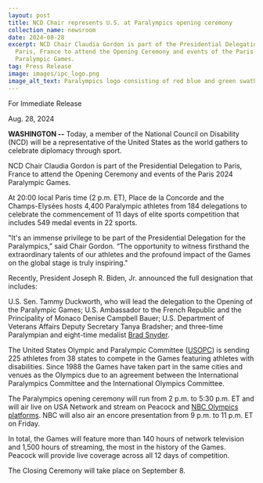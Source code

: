 ```yaml
---
layout: post
title: NCD Chair represents U.S. at Paralympics opening ceremony
collection_name: newsroom
date: 2024-08-28
excerpt: NCD Chair Claudia Gordon is part of the Presidential Delegation to
  Paris, France to attend the Opening Ceremony and events of the Paris 2024
  Paralympic Games.
tag: Press Release
image: images/ipc_logo.png
image_alt_text: Paralympics logo consisting of red blue and green swathes
---
```

For Immediate Release

Aug. 28, 2024                                      

**WASHINGTON --** Today, a member of the National Council on Disability (NCD) will be a representative of the United States as the world gathers to celebrate diplomacy through sport.  

NCD Chair Claudia Gordon is part of the Presidential Delegation to Paris, France to attend the Opening Ceremony and events of the Paris 2024 Paralympic Games. 

At 20:00 local Paris time (2 p.m. ET), Place de la Concorde and the Champs-Elysées hosts 4,400 Paralympic athletes from 184 delegations to celebrate the commencement of 11 days of elite sports competition that includes 549 medal events in 22 sports.

"It's an immense privilege to be part of the Presidential Delegation for the Paralympics,” said Chair Gordon. “The opportunity to witness firsthand the extraordinary talents of our athletes and the profound impact of the Games on the global stage is truly inspiring."

Recently, President Joseph R. Biden, Jr. announced the full designation that includes:

U.S. Sen. Tammy Duckworth, who will lead the delegation to the Opening of the Paralympic Games; U.S. Ambassador to the French Republic and the Principality of Monaco Denise Campbell Bauer; U.S. Department of Veterans Affairs Deputy Secretary Tanya Bradsher; and three-time Paralympian and eight-time medalist [Brad Snyder](https://www.paralympic.org/para-sport/feature/diffusing-bombs-winning-races-how-brad-snyder-found-new-life-para-sports).

The United States Olympic and Paralympic Committee ([USOPC](https://www.usopc.org/paralympic-sport-development)) is sending 225 athletes from 38 states to compete in the Games featuring athletes with disabilities. Since 1988 the Games have taken part in the same cities and venues as the Olympics due to an agreement between the International Paralympics Committee and the International Olympics Committee.

The Paralympics opening ceremony will run from 2 p.m. to 5:30 p.m. ET and will air live on USA Network and stream on Peacock and [NBC Olympics platforms](https://www.nbcolympics.com/schedule/topic/paralympics). NBC will also air an encore presentation from 9 p.m. to 11 p.m. ET on Friday.

In total, the Games will feature more than 140 hours of network television and 1,500 hours of streaming, the most in the history of the Games. Peacock will provide live coverage across all 12 days of competition. 

The Closing Ceremony will take place on September 8.
